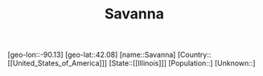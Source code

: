 ﻿---
title: "Savanna"
location: [42.08,-90.13]
type: City
tags:
- geo/City


SpocWebEntityId: 33978
isDeleted: false
confidential: public

---
[geo-lon::-90.13]
[geo-lat::42.08]
[name::Savanna]
[Country::[[United_States_of_America]]]
[State::[[Illinois]]]
[Population::]
[Unknown::]

